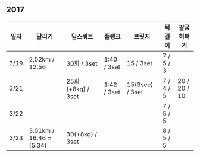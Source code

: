 ## 2017

| 일자 | 달리기 | 딥스쿼트 | 플랭크 | 브릿지 | 턱걸이 | 팔굽혀펴기 |
|---|---|---|---|---|---|---|
| 3/19 | 2.02km / 12:56 | 30회 / 3set | 1:40 / 3set | 15 / 3set | 7 / 5 / 3 | |
| 3/21 | | 25회(+8kg) / 3set | 1:42 / 3set | 15(3sec) / 3set | 7 / 4 / 5 | 20 / 20 / 10 |
| 3/22 | | | | | 7 / 5 / 5 |  |
| 3/23 | 3.01km / 16:46 = (5:34) | 30(+8kg) / 3set | | | 8 / 5 / 5 |  |
